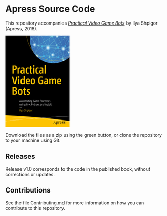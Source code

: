 # Apress Source Code

This repository accompanies [*Practical Video Game Bots*](https://www.apress.com/9781484237359) by Ilya Shpigor (Apress, 2018).

[comment]: #cover
![Cover image](9781484237359.jpg)

Download the files as a zip using the green button, or clone the repository to your machine using Git.

## Releases

Release v1.0 corresponds to the code in the published book, without corrections or updates.

## Contributions

See the file Contributing.md for more information on how you can contribute to this repository.